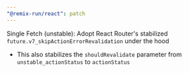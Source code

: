 ```yaml
---
"@remix-run/react": patch
---
```


Single Fetch (unstable): Adopt React Router's stabilized `future.v7_skipActionErrorRevalidation` under the hood

- This also stabilizes the `shouldRevalidate` parameter from `unstable_actionStatus` to `actionStatus`
